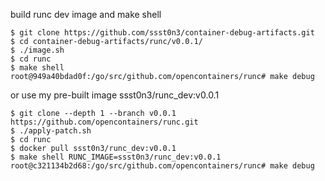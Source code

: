 build runc dev image and make shell

```
$ git clone https://github.com/ssst0n3/container-debug-artifacts.git
$ cd container-debug-artifacts/runc/v0.0.1/
$ ./image.sh
$ cd runc
$ make shell
root@949a40bdad0f:/go/src/github.com/opencontainers/runc# make debug
```

or use my pre-built image ssst0n3/runc_dev:v0.0.1

```
$ git clone --depth 1 --branch v0.0.1 https://github.com/opencontainers/runc.git
$ ./apply-patch.sh
$ cd runc
$ docker pull ssst0n3/runc_dev:v0.0.1
$ make shell RUNC_IMAGE=ssst0n3/runc_dev:v0.0.1
root@c321134b2d68:/go/src/github.com/opencontainers/runc# make debug
```
